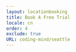 ```yaml
---
layout: locationbooking
title: Book A Free Trial
locale: cn
order: 4
exclude: true
URL: coding-mind/seattle
---
```


